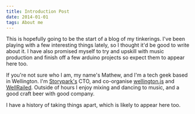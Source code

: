 ```yaml
---
title: Introduction Post
date: 2014-01-01
tags: About me
---
```

This is hopefully going to be the start of a blog of my tinkerings. I've been playing with a few interesting things lately, so I thought it'd be good to write about it. I have also promised myself to try and upskill with music production and finish off a few arduino projects so expect them to appear here too.

If you're not sure who I am, my name's Mathew, and I'm a tech geek based in Wellington. I'm [Storypark's](https://www.storypark.com) CTO, and co-organise [wellington.js](https://www.meetup.com/wellingtonjs) and [WellRailed](https://www.meetup.com/wellrailed). Outside of hours I enjoy mixing and dancing to music, and a good craft beer with good company.

I have a history of taking things apart, which is likely to appear here too.
